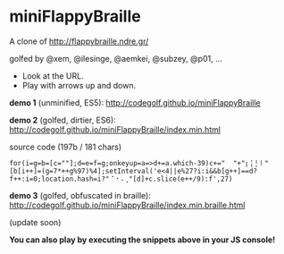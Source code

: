 ﻿# miniFlappyBraille

A clone of http://flappybraille.ndre.gr/

golfed by @xem, @ilesinge, @aemkei, @subzey, @p01, ...

- Look at the URL.
- Play with arrows up and down.

**demo 1** (unminified, ES5): http://codegolf.github.io/miniFlappyBraille

**demo 2** (golfed, dirtier, ES6): http://codegolf.github.io/miniFlappyBraille/index.min.html

source code (197b / 181 chars)

````
for(i=g=b=[c=""];d=e=f=g;onkeyup=a=>d+=a.which-39)c+="  "+"⡆⡅⡃⠇"[b[i++]=(g=7*++g%97)%4];setInterval('e<4||e%27?i:i&&b[g++]==d?f++:i=0;location.hash=i?"⠈⠐⠠⢀"[d]+c.slice(e++/9):f',27)
````

**demo 3** (golfed, obfuscated in braille): http://codegolf.github.io/miniFlappyBraille/index.min.braille.html

(update soon)



**You can also play by executing the snippets above in your JS console!**
